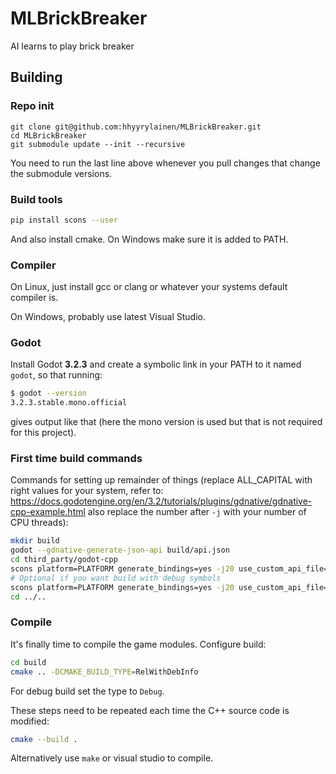 # MLBrickBreaker
AI learns to play brick breaker

## Building

### Repo init

```
git clone git@github.com:hhyyrylainen/MLBrickBreaker.git
cd MLBrickBreaker
git submodule update --init --recursive
```

You need to run the last line above whenever you pull changes that
change the submodule versions.

### Build tools

```sh
pip install scons --user
```

And also install cmake. On Windows make sure it is added to PATH.

### Compiler

On Linux, just install gcc or clang or whatever your systems default compiler is.

On Windows, probably use latest Visual Studio.

### Godot

Install Godot **3.2.3** and create a symbolic link in your PATH to it named `godot`,
so that running:

```sh
$ godot --version
3.2.3.stable.mono.official
```

gives output like that (here the mono version is used but that is not
required for this project).


### First time build commands

Commands for setting up remainder of things (replace ALL_CAPITAL with
right values for your system, refer to:
https://docs.godotengine.org/en/3.2/tutorials/plugins/gdnative/gdnative-cpp-example.html
also replace the number after `-j` with your number of CPU threads):

```sh
mkdir build
godot --gdnative-generate-json-api build/api.json
cd third_party/godot-cpp
scons platform=PLATFORM generate_bindings=yes -j20 use_custom_api_file=yes custom_api_file=../../build/api.json bits=64 target=release
# Optional if you want build with debug symbols
scons platform=PLATFORM generate_bindings=yes -j20 use_custom_api_file=yes custom_api_file=../../build/api.json bits=64 target=debug
cd ../..
```

### Compile

It's finally time to compile the game modules. 
Configure build:

```sh
cd build
cmake .. -DCMAKE_BUILD_TYPE=RelWithDebInfo
```

For debug build set the type to `Debug`.

These steps need to be repeated each time the C++ source code is modified:

```sh
cmake --build .
```

Alternatively use `make` or visual studio to compile.
